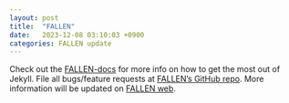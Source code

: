 ```yaml
---
layout: post
title:  "FALLEN"
date:   2023-12-08 03:10:03 +0900
categories: FALLEN update
---
```



Check out the [FALLEN-docs][FALLEN-docs] for more info on how to get the most out of Jekyll. File all bugs/feature requests at [FALLEN’s GitHub repo][FALLEN-git]. More information will be updated on [FALLEN web][FALLEN-web].

[FALLEN-docs]: https://fallen.readthedocs.io
[FALLEN-git]:  https://github.com/just-codingbaby/FALLEN
[FALLEN-web]: https://day024.github.io/FALLEN-web/
